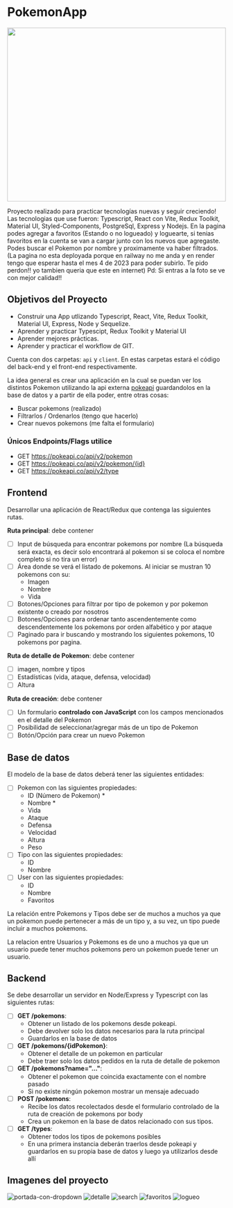 # PokemonApp

<img height="400" width='100%' src="./client/src/img/Portada-new.png" />

Proyecto realizado para practicar tecnologías nuevas y seguir creciendo! Las tecnologias que use fueron: Typescript, React con Vite, Redux Toolkit, Material UI, Styled-Components, PostgreSql, Express y Nodejs.
En la pagina podes agregar a favoritos (Estando o no logueado) y loguearte, si tenias favoritos en la cuenta se van a cargar junto con los nuevos que agregaste.
Podes buscar el Pokemon por nombre y proximamente va haber filtrados.
(La pagina no esta deployada porque en railway no me anda y en render tengo que esperar hasta el mes 4 de 2023 para poder subirlo. Te pido perdon!! yo tambien queria que este en internet) 
Pd: Si entras a la foto se ve con mejor calidad!!

## Objetivos del Proyecto

- Construir una App utlizando Typescript, React, Vite, Redux Toolkit, Material UI, Express, Node y Sequelize.
- Aprender y practicar Typescipt, Redux Toolkit y Material UI
- Aprender mejores prácticas.
- Aprender y practicar el workflow de GIT.

Cuenta con dos carpetas: `api` y `client`. En estas carpetas estará el código del back-end y el front-end respectivamente.

La idea general es crear una aplicación en la cual se puedan ver los distintos Pokemon utilizando la api externa [pokeapi](https://pokeapi.co/) guardandolos en la base de datos y a partir de ella poder, entre otras cosas:

- Buscar pokemons (realizado)
- Filtrarlos / Ordenarlos (tengo que hacerlo)
- Crear nuevos pokemons (me falta el formulario)

### Únicos Endpoints/Flags utilice

- GET <https://pokeapi.co/api/v2/pokemon>
- GET <https://pokeapi.co/api/v2/pokemon/{id}>
- GET <https://pokeapi.co/api/v2/type>

## Frontend

Desarrollar una aplicación de React/Redux que contenga las siguientes rutas.

**Ruta principal**: debe contener

- [ ] Input de búsqueda para encontrar pokemons por nombre (La búsqueda será exacta, es decir solo encontrará al pokemon si se coloca el nombre completo si no tira un error)
- [ ] Área donde se verá el listado de pokemons. Al iniciar se mustran 10 pokemons con su:
  - Imagen
  - Nombre
  - Vida
- [ ] Botones/Opciones para filtrar por tipo de pokemon y por pokemon existente o creado por nosotros
- [ ] Botones/Opciones para ordenar tanto ascendentemente como descendentemente los pokemons por orden alfabético y por ataque
- [ ] Paginado para ir buscando y mostrando los siguientes pokemons, 10 pokemons por pagina.

**Ruta de detalle de Pokemon**: debe contener

- [ ] imagen, nombre y tipos
- [ ] Estadísticas (vida, ataque, defensa, velocidad)
- [ ] Altura

**Ruta de creación**: debe contener

- [ ] Un formulario **controlado con JavaScript** con los campos mencionados en el detalle del Pokemon
- [ ] Posibilidad de seleccionar/agregar más de un tipo de Pokemon
- [ ] Botón/Opción para crear un nuevo Pokemon

## Base de datos

El modelo de la base de datos deberá tener las siguientes entidades:

- [ ] Pokemon con las siguientes propiedades:
  - ID (Número de Pokemon) \*
  - Nombre \*
  - Vida
  - Ataque
  - Defensa
  - Velocidad
  - Altura
  - Peso
- [ ] Tipo con las siguientes propiedades:
  - ID
  - Nombre
- [ ] User con las siguientes propiedades:
  - ID
  - Nombre
  - Favoritos

La relación entre Pokemons y Tipos debe ser de muchos a muchos ya que un pokemon puede pertenecer a más de un tipo y, a su vez, un tipo puede incluir a muchos pokemons.

La relacion entre Usuarios y Pokemons es de uno a muchos ya que un usuario puede tener muchos pokemons pero un pokemon puede tener un usuario.

## Backend

Se debe desarrollar un servidor en Node/Express y Typescript con las siguientes rutas:

- [ ] **GET /pokemons**:
  - Obtener un listado de los pokemons desde pokeapi.
  - Debe devolver solo los datos necesarios para la ruta principal
  - Guardarlos en la base de datos
- [ ] **GET /pokemons/{idPokemon}**:
  - Obtener el detalle de un pokemon en particular
  - Debe traer solo los datos pedidos en la ruta de detalle de pokemon
- [ ] **GET /pokemons?name="..."**:
  - Obtener el pokemon que coincida exactamente con el nombre pasado
  - Si no existe ningún pokemon mostrar un mensaje adecuado
- [ ] **POST /pokemons**:
  - Recibe los datos recolectados desde el formulario controlado de la ruta de creación de pokemons por body
  - Crea un pokemon en la base de datos relacionado con sus tipos.
- [ ] **GET /types**:
  - Obtener todos los tipos de pokemons posibles
  - En una primera instancia deberán traerlos desde pokeapi y guardarlos en su propia base de datos y luego ya utilizarlos desde allí

## Imagenes del proyecto

<img src='./client/src/img/portada-dropdown.png' alt='portada-con-dropdown' />
<img src='./client/src/img/detalle.png' alt='detalle' />
<img src='./client/src/img/search.png' alt='search' />
<img src='./client/src/img/favoritos.png' alt='favoritos' />
<img src='./client/src/img/login.png' alt='logueo' />
